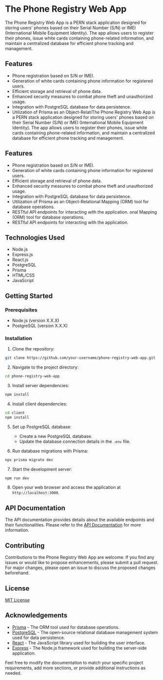 # The Phone Registry Web App

The Phone Registry Web App is a PERN stack application designed for storing users' phones based on their Serial Number (S/N) or IMEI (International Mobile Equipment Identity). The app allows users to register their phones, issue white cards containing phone-related information, and maintain a centralized database for efficient phone tracking and management.

## Features

- Phone registration based on S/N or IMEI.
- Generation of white cards containing phone information for registered users.
- Efficient storage and retrieval of phone data.
- Enhanced security measures to combat phone theft and unauthorized usage.
- Integration with PostgreSQL database for data persistence.
- Utilization of Prisma as an Object-RelatiThe Phone Registry Web App is a PERN stack application designed for storing users' phones based on their Serial Number (S/N) or IMEI (International Mobile Equipment Identity). The app allows users to register their phones, issue white cards containing phone-related information, and maintain a centralized database for efficient phone tracking and management.

## Features

- Phone registration based on S/N or IMEI.
- Generation of white cards containing phone information for registered users.
- Efficient storage and retrieval of phone data.
- Enhanced security measures to combat phone theft and unauthorized usage.
- Integration with PostgreSQL database for data persistence.
- Utilization of Prisma as an Object-Relational Mapping (ORM) tool for database operations.
- RESTful API endpoints for interacting with the application.
  onal Mapping (ORM) tool for database operations.
- RESTful API endpoints for interacting with the application.

## Technologies Used

- Node.js
- Express.js
- React.js
- PostgreSQL
- Prisma
- HTML/CSS
- JavaScript

## Getting Started

### Prerequisites

- Node.js (version X.X.X)
- PostgreSQL (version X.X.X)

### Installation

1. Clone the repository:

```bash
git clone https://github.com/your-username/phone-registry-web-app.git
```

2. Navigate to the project directory:

```bash
cd phone-registry-web-app
```

3. Install server dependencies:

```bash
npm install
```

4. Install client dependencies:

```bash
cd client
npm install
```

5. Set up PostgreSQL database:

   - Create a new PostgreSQL database.
   - Update the database connection details in the `.env` file.

6. Run database migrations with Prisma:

```bash
npx prisma migrate dev
```

7. Start the development server:

```bash
npm run dev
```

8. Open your web browser and access the application at `http://localhost:3000`.

## API Documentation

The API documentation provides details about the available endpoints and their functionalities. Please refer to the [API Documentation](./API_DOCUMENTATION.md) for more information.

## Contributing

Contributions to the Phone Registry Web App are welcome. If you find any issues or would like to propose enhancements, please submit a pull request. For major changes, please open an issue to discuss the proposed changes beforehand.

## License

[MIT License](LICENSE)

## Acknowledgements

- [Prisma](https://www.prisma.io) - The ORM tool used for database operations.
- [PostgreSQL](https://www.postgresql.org) - The open-source relational database management system used for data persistence.
- [React](https://reactjs.org) - The JavaScript library used for building the user interface.
- [Express](https://expressjs.com) - The Node.js framework used for building the server-side application.

Feel free to modify the documentation to match your specific project requirements, add more sections, or provide additional instructions as needed.
